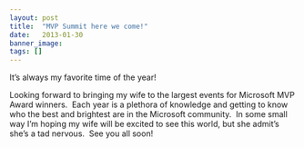```yaml
---
layout: post
title:  "MVP Summit here we come!"
date:   2013-01-30
banner_image: 
tags: []
---
```


It’s always my favorite time of the year!

Looking forward to bringing my wife to the largest events for Microsoft MVP Award winners.  Each year is a plethora of knowledge and getting to know who the best and brightest are in the Microsoft community.  In some small way I’m hoping my wife will be excited to see this world, but she admit’s she’s a tad nervous.  See you all soon!
